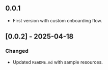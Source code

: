 ## 0.0.1

- First version with custom onboarding flow.

## [0.0.2] - 2025-04-18
### Changed
- Updated `README.md` with sample resources.